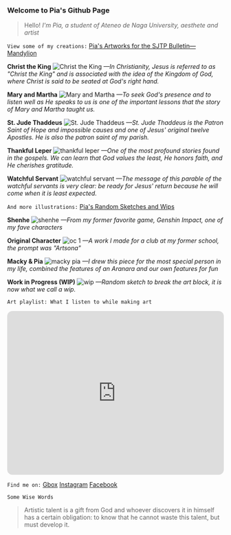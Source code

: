 ### Welcome to Pia's Github Page

>Hello! *I'm Pia, a student of Ateneo de Naga University, aesthete and artist*

`View some of my creations:`
[Pia's Artworks for the SJTP Bulletin⁠—Mandylion](https://drive.google.com/drive/folders/1R8WJEmneEbz3oDAwc6piZglRAMsvlH7o)

**Christ the King**
![Christ the King](https://user-images.githubusercontent.com/118333734/202451758-02763d86-07c9-448c-a6f8-ce18be2f3a1d.jpg)
*—In Christianity, Jesus is referred to as "Christ the King" and is associated with the idea of the Kingdom of God, where Christ is said to be seated at God's right hand.*

**Mary and Martha**
![Mary and Martha](https://user-images.githubusercontent.com/118333734/202452073-8238c8db-6c6e-4535-8be5-004c87c1a32d.png)
*—To seek God's presence and to listen well as He speaks to us is one of the important lessons that the story of Mary and Martha taught us.*

**St. Jude Thaddeus**
![St. Jude Thaddeus](https://user-images.githubusercontent.com/118333734/202452120-ee5fd799-c2fb-44b6-b65f-00cceafd4b64.png)
*—St. Jude Thaddeus is the Patron Saint of Hope and impossible causes and one of Jesus' original twelve Apostles. He is also the patron saint of my parish.*

**Thankful Leper**
![thankful leper](https://user-images.githubusercontent.com/118333734/202452237-57dc55a0-f264-4554-aa7c-f5591be0c229.png)
*—One of the most profound stories found in the gospels. We can learn that God values the least, He honors faith, and He cherishes gratitude.*

**Watchful Servant**
![watchful servant](https://user-images.githubusercontent.com/118333734/202452260-a4d5d2e0-2a98-410b-9409-aeebad85ae98.png)
*—The message of this parable of the watchful servants is very clear: be ready for Jesus' return because he will come when it is least expected.*

`And more illustrations:`
[Pia's Random Sketches and Wips](https://drive.google.com/drive/folders/1RESa2u5BY2loX9053mN5Ey0RGBmCaOw_)

**Shenhe**
![shenhe](https://user-images.githubusercontent.com/118333734/205039830-84d93b19-66a1-4277-b6d1-3d7933550dad.png)
*—From my former favorite game, Genshin Impact, one of my fave characters*

**Original Character**
![oc 1](https://user-images.githubusercontent.com/118333734/205040588-27964043-8e30-442e-b073-b9428a2f84d0.png)
*—A work I made for a club at my former school, the prompt was "Artsona"*

**Macky & Pia**
![macky   pia](https://user-images.githubusercontent.com/118333734/205042680-8c28343e-cc40-4d48-a120-3ba0ff9cb7a3.png)
*—I drew this piece for the most special person in my life, combined the features of an Aranara and our own features for fun*

**Work in Progress (WIP)**
![wip](https://user-images.githubusercontent.com/118333734/205044212-e5089906-ef6a-4805-b160-a839a35a7545.png)
*—Random sketch to break the art block, it is now what we call a wip.*

`Art playlist: What I listen to while making art`
<iframe style="border-radius:12px" src="https://open.spotify.com/embed/playlist/3rM0yP2viGuGLPsrKbp3Bs?utm_source=generator" width="100%" height="380" frameBorder="0" allowfullscreen="" allow="autoplay; clipboard-write; encrypted-media; fullscreen; picture-in-picture" loading="lazy"></iframe>

`Find me on:`
[Gbox](dasguit@gbox.adnu.edu.ph)
[Instagram](https://www.instagram.com/dvsx.oxo/)
[Facebook](https://www.facebook.com/dannah.saguit.02)

`Some Wise Words`
>Artistic talent is a gift from God and whoever discovers it in himself has a certain obligation: to know that he cannot waste this talent, but must develop it.
